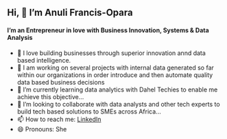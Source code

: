 ## Hi, 👋 I’m Anuli Francis-Opara

#### I’m an Entrepreneur in love with Business Innovation, Systems & Data Analysis

- 👀 I love building businesses through superior innovation annd data based intelligence.
- 🔭 I am working on several projects with internal data generated so far within our organizations in order introduce and then automate quality data based business decisions     
- 🌱 I’m currently learning data analytics with Dahel Techies to enable me achieve this objective...
- 💞️ I’m looking to collaborate with data analysts and other tech experts to build tech based solutions to SMEs across Africa...
- 📫 How to reach me: [LinkedIn](https://www.linkedin.com/in/anuli-francis-opara-40343750?utm_source=share&utm_campaign=share_via&utm_content=profile&utm_medium=ios_app)
- 😄 Pronouns: She

<!---
AnuliOpara/AnuliOpara is a ✨ special ✨ repository because its `README.md` (this file) appears on your GitHub profile.
You can click the Preview link to take a look at your changes.
--->
